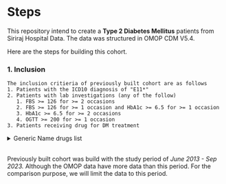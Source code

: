 # Steps

This repository intend to create a **Type 2 Diabetes Mellitus** patients from Siriraj Hospital Data. The data was structured in OMOP CDM V5.4.

Here are the steps for building this cohort.

### 1. Inclusion


```
The inclusion critieria of previously built cohort are as follows
1. Patients with the ICD10 diagnosis of "E11*"
2. Patients with lab investigations (any of the follow)
   1. FBS >= 126 for >= 2 occasions
   2. FBS >= 126 for >= 1 occasion and HbA1c >= 6.5 for >= 1 occasion
   3. HbA1c >= 6.5 for >= 2 occasions
   4. OGTT >= 200 for >= 1 occasion
3. Patients receiving drug for DM treatment
```
<details>
  <summary>Generic Name drugs list</summary>
  
   'Acarbose', 'Acarbose', 'Exenatide', 'Glibenclamide (Glyburide)',
   'Glibenclamide (Glyburide)', 'Glibenclamide (Glyburide)',
   'Gliclazide', 'Gliclazide', 'Gliclazide', 'Gliclazide',
   'Gliclazide', 'Gliclazide', 'Gliclazide', 'Gliclazide',
   'Glimepiride', 'Glimepiride', 'Glimepiride', 'Glimepiride',
   'Glimepiride', 'Glimepiride', 'Glimepiride', 'Glimepiride',
   'Glimepiride', 'Glipizide', 'Glipizide', 'Glipizide', 'Gliquidone',
   'Insulin aspart', 'Insulin aspart, Insulin aspart protamine',
   'Insulin aspart, Insulin aspart protamine', 'Insulin detemir',
   'Insulin glargine', 'Insulin glargine', 'Insulin glargine',
   'Insulin glargine', 'Insulin glulisine', 'Insulin glulisine',
   'Insulin isophane', 'Insulin isophane', 'Insulin isophane',
   'Insulin isophane', 'Insulin isophane', 'Insulin isophane',
   'Insulin isophane', 'Insulin isophane', 'Insulin lispro',
   'Insulin lispro, Insulin lispro protamine',
   'Insulin lispro, Insulin lispro protamine', 'Insulin regular',
   'Insulin regular', 'Insulin regular', 'Insulin regular',
   'Insulin regular', 'Insulin regular', 'Insulin regular',
   'Insulin regular and Insulin isophane',
   'Insulin regular and Insulin isophane',
   'Insulin regular and Insulin isophane',
   'Insulin regular and Insulin isophane',
   'Insulin regular and Insulin isophane',
   'Insulin regular and Insulin isophane',
   'Insulin regular and Insulin isophane',
   'Insulin regular and Insulin isophane',
   'Insulin regular and Insulin isophane', 'Metformin', 'Metformin',
   'Metformin', 'Metformin', 'Metformin', 'Metformin', 'Metformin',
   'Metformin', 'Metformin', 'Metformin',
   'Metformin and Glibenclamide', 'Metformin and Glibenclamide',
   'Metformin and Pioglitazone', 'Metformin and Rosiglitazone',
   'Metformin and Sitagliptin', 'Metformin and Sitagliptin',
   'Metformin and Sitagliptin', 'Metformin and Sitagliptin',
   'Pioglitazone', 'Pioglitazone', 'Pioglitazone', 'Pioglitazone',
   'Pioglitazone', 'Repaglinide', 'Repaglinide', 'Repaglinide',
   'Rosiglitazone', 'Rosiglitazone', 'Saxagliptin', 'Sitagliptin',
   'Sitagliptin', 'Vildagliptin', 'Vildagliptin', 'Voglibose',
   'Voglibose', 'Liraglutide', 'Liraglutide',
   'Metformin and Vildagliptin', 'Metformin and Vildagliptin',
   'Linagliptin', 'Metformin and Saxagliptin',
   'Metformin and Saxagliptin', 'Metformin and Glimepiride',
   'Metformin and Linagliptin', 'Metformin and Linagliptin',
   'Dapagliflozin', 'Alogliptin', 'Alogliptin and Pioglitazone',
   'Alogliptin and Pioglitazone', 'Empagliflozin', 'Empagliflozin',
   'Insulin degludec', 'Empagliflozin and Metformin',
   'Empagliflozin and Metformin', 'Canagliflozin', 'Canagliflozin',
   'Luseogliflozin', 'Luseogliflozin', 'Dapagliflozin and Metformin',
   'Dapagliflozin and Metformin', 'Gemigliptin',
   'Empagliflozin and Linagliptin', 'Empagliflozin and Linagliptin',
   'Insulin degludec, Insulin aspart', 'Dulaglutide', 'Dulaglutide',
   'Insulin Degludec and Liraglutide',
   'Insulin glargine and Lixisenatide',
   'Insulin glargine and Lixisenatide', 'Trelagliptin Succinate',
   'Semaglutide', 'Semaglutide', 'Semaglutide', 'Semaglutide',
   'Semaglutide', 'Semaglutide', 'Teneligliptin', 'Evogliptin',
   'Gemigliptin and Metformin'
  
</details>

<br />

Previously built cohort was build with the study period of *June 2013 - Sep 2023.* Although the OMOP data have more data than this period. For the comparison purpose, we will limit the data to this period.

